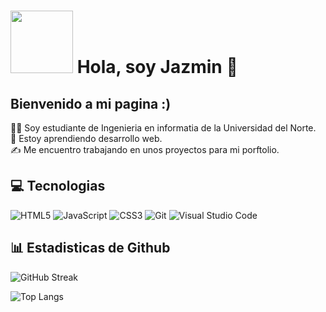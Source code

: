 # <img src= "https://media1.giphy.com/media/v1.Y2lkPTc5MGI3NjExcnBhbW9zdmg3ajUxMXF3cHo5ZTFsd3oyOTR1cjYyMmNxM3I5MWlhdCZlcD12MV9pbnRlcm5hbF9naWZfYnlfaWQmY3Q9cw/fo0HtwcJzNUcOlRdFc/giphy.gif" width="100"/> Hola, soy Jazmin 👋
## Bienvenido a mi pagina :) 
<p>
👩‍💻 Soy estudiante de Ingenieria en informatia de la Universidad del Norte.  <br>
💭 Estoy aprendiendo desarrollo web. <br>                               
✍ Me encuentro trabajando en unos proyectos para mi porftolio. <br>
</p>

## 💻 Tecnologias 

![HTML5](https://img.shields.io/badge/html5-%23E34F26.svg?style=for-the-badge&logo=html5&logoColor=white) ![JavaScript](https://img.shields.io/badge/javascript-%23323330.svg?style=for-the-badge&logo=javascript&logoColor=%23F7DF1E) ![CSS3](https://img.shields.io/badge/css3-%231572B6.svg?style=for-the-badge&logo=css3&logoColor=white) ![Git](https://img.shields.io/badge/git-%23F05033.svg?style=for-the-badge&logo=git&logoColor=white) ![Visual Studio Code](https://img.shields.io/badge/Visual%20Studio%20Code-0078d7.svg?style=for-the-badge&logo=visual-studio-code&logoColor=white)

## 📊 Estadisticas de Github

![GitHub Streak](https://nirzak-streak-stats.vercel.app/?user=imjazmina&theme=radical) <br>
<p></p>

![Top Langs](https://github-readme-stats.vercel.app/api/top-langs/?username=imjazmina&layout=compact&theme=radical) 
